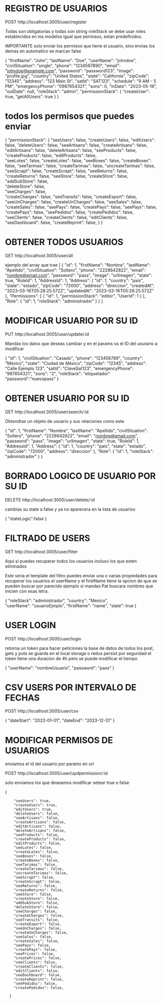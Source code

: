 # REGISTRO DE USUARIOS 

POST  http://localhost:3005/user/register

Todas son obligatorias y todas son string roleStack se debe usar roles establecidos 
en los modelos igual que permisos, estan predefinidos.

IMPORTANTE solo enviar los permisos que tiene el usuario, sino envias los demas en 
automatico se marcan false

{
  "firstName": "John",
  "lastName": "Doe",
  "userName": "johndoe",
  "civilSituation": "single",
  "phone": "1234567890",
  "email": "johndoe@example.com",
  "password": "password123",
  "image": "profile.jpg",
  "country": "United States",
  "state": "California",
  "zipCode": "12345",
  "address": "123 Main St",
  "satId": "SAT123",
  "schedule": "9 AM - 5 PM",
  "emergencyPhone": "0987654321",
  "sons": 0,
  "inDate": "2023-05-18",
  "outDate": null,
  "roleStack": "admin",
  "permissionStack": {
    "createUser": true,
    "getAllUsers": true
  }
}

# todos los permisos que puedes enviar

  {
  "permissionStack": {
    "seeUsers": false,
    "createUsers": false,
    "editUsers": false,
    "deleteUsers": false,
    "seeArtisans": false,
    "createArtisans": false,
    "editArtisans": false,
    "deleteArtisans": false,
    "seeProducts": false,
    "createProducts": false,
    "editProducts": false,   
    "seeLotes": false,
    "createLotes": false,
    "seeBoxes": false,
    "createBoxes": false,
    "seeTarimas": false,
    "createTarimas": false,
    "uncreateTarimas": false,
    "seeScrapt": false,
    "createScrapt": false,
    "seeReturns": false,
    "createReturns": false,
    "seeStore": false,
    "createStore": false,
    "addSubStore": false,   
    "deleteStore": false,  
    "seeCharges": false,  
    "createCharges": false,
    "seeTransits": false,
    "createExport": false,
    "seeUnCharges": false,
    "createUnCharges": false,
    "seeSales": false,
    "createSales": false,
    "seePays": false,
    "createPays": false,
    "seePays": false,
    "createPays": false,
    "seePedidos": false,
    "createPedidos": false,
    "seeClients": false,
    "createClients": false,
    "editClients": false,    
    "seeDashboard": false,
    "createReprint": false,
  }
}

# OBTENER TODOS USUARIOS 
GET http://localhost:3005/user/all

ejemplo del array que trae
[
  {
    "id": 1,
    "firstName": "Nombre",
    "lastName": "Apellido",
    "civilSituation": "Soltero",
    "phone": "2228642822",
    "email": "nombre@email.com",
    "password": "pass",
    "image": "urlImagen",
    "state": true,
    "RoleId": 1,
    "AddressId": 1,
    "Address": {
      "id": 1,
      "country": "pais",
      "state": "estado",
      "zipCode": "72000",
      "address": "direccion",
      "createdAt": "2023-03-16T05:28:25.572Z",
      "updatedAt": "2023-03-16T05:28:25.572Z"
    },
    "Permissions": [
      {
        "id": 1,
        "permissionStack": "editor",
        "UserId": 1
      }
    ],
    "Role": {
      "id": 1,
      "roleStack": "administrador"
    }
  }
]

# MODIFICAR USUARIO POR SU ID 
PUT  http://localhost:3005/user/update/:id

Mandas los datos que deseas cambiar y en el params va el ID del usurario a modificar

{
  "id": 1,
  "civilSituation": "Casado",
  "phone": "123456789",
  "country": "México",
  "state": "Ciudad de México",
  "zipCode": "12345",
  "address": "Calle Ejemplo 123",
  "satId": "ClaveSat123",
  "emergencyPhone": "987654321",
  "sons": "2",
  "roleStack": "etiquetador"
  "password":"nuevopass"
}

# OBTENER USUARIO POR SU ID 
GET http://localhost:3005/user/search/:id

Obtendras un objeto de usuario y sus relaciones como este

{
  "id": 1,
  "firstName": "Nombre",
  "lastName": "Apellido",
  "civilSituation": "Soltero",
  "phone": "2228642822",
  "email": "nombre@email.com",
  "password": "pass",
  "image": "urlImagen",
  "state": true,
  "RoleId": 1,
  "AddressId": 1,
  "Address": {
    "id": 1,
    "country": "pais",
    "state": "estado",
    "zipCode": "72000",
    "address": "direccion"
  }, 
  "Role": {
    "id": 1,
    "roleStack": "administrador"
  }
}
# BORRADO LOGICO DE USUARIO POR SU ID 

DELETE http://localhost:3005/user/delete/:id

cambias su state a false y ya no aparecera en la lista de usuarios

{
  "stateLogic":false
}

# FILTRADO DE USERS

GET http://localhost:3005/user/filter

Aqui si puedes recuperar todos los usuarios incluso los que esten eliminados

Este seria el template del filtro puedes enviar una o varias propiedades para recuperar los usuarios
el userName y el firstName tiene la opcion de que se pueden buscar por parecido ejemplo si mandas Pat buscara nombres
que inicien con esas letra.

{
    "roleStack": "administrador",
     "country":  "Mexico",     
     "userName": "usuarioEjmplo",
     "firstName": "name",
     "state": true
}

# USER LOGIN
POST http://localhost:3005/user/login

retorna un token para hacer peticiones  la base de datos de todos los post, gets y puts
se guarda en el local storage o redux persist por seguridad el token tiene una duracion de 4h
pero se puede modificar el tiempo 

{
    "userName": "nombreUsuario",
    "password": "pass"
}

# CSV USERS POR INTERVALO DE FECHAS
POST http://localhost:3005/user/csv

{
  "dateStart": "2022-01-01",
  "dateEnd": "2023-12-31"
}


# MODIFICAR PERMISOS DE USUARIOS 

enviamos el id del usuario por params en url

POST http://localhost:3005/user/updpermission/:id

solo enviamos los que deseamos modificar setear true o false

{
        
        "seeUsers": true,
        "createUsers": true,
        "editUsers": true,
        "deleteUsers": false,
        "seeArtisans": false,
        "createArtisans": false,
        "editArtisans": false,
        "deleteArtisans": false,
        "seeProducts": false,
        "createProducts": false,
        "editProducts": false,
        "seeLotes": false,
        "createLotes": false,
        "seeBoxes": false,
        "createBoxes": false,
        "seeTarimas": false,
        "createTarimas": false,
        "uncreateTarimas": false,
        "seeScrapt": false,
        "createScrapt": false,
        "seeReturns": false,
        "createReturns": false,
        "seeStore": false,
        "createStore": false,
        "addSubStore": false,
        "deleteStore": false,
        "seeCharges": false,
        "createCharges": false,
        "seeTransits": false,
        "createExport": false,
        "seeUnCharges": false,
        "createUnCharges": false,
        "seeSales": false,
        "createSales": false,
        "seePays": false,
        "createPays": false,
        "seePrices": false,
        "createPrices": false,
        "seeClients": false,
        "createClients": false,
        "editClients": false,
        "seeDashboard": false,
        "createReprint": false,
        "seePedidos": false,
        "createPedidos": false,
        
      }